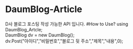 # DaumBlog-Article
D사 블로그 포스팅 작성 가능한 API 입니다.
#How to Use?
 using DaumBlog_Artcle;</br>
 DaumBlog dv = new DaumBlog();</br>
 dv.Post("아이디","비밀번호","블로그 뒷 주소","제목","내용",0);</br>
